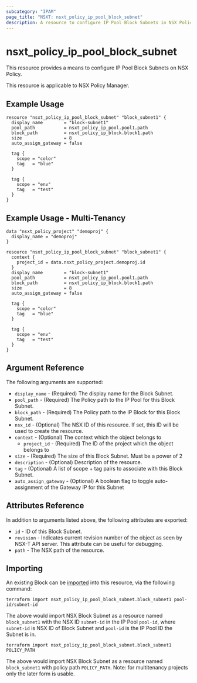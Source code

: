 ```yaml
---
subcategory: "IPAM"
page_title: "NSXT: nsxt_policy_ip_pool_block_subnet"
description: A resource to configure IP Pool Block Subnets in NSX Policy.
---
```


# nsxt_policy_ip_pool_block_subnet

This resource provides a means to configure IP Pool Block Subnets on NSX Policy.

This resource is applicable to NSX Policy Manager.

## Example Usage

```hcl
resource "nsxt_policy_ip_pool_block_subnet" "block_subnet1" {
  display_name        = "block-subnet1"
  pool_path           = nsxt_policy_ip_pool.pool1.path
  block_path          = nsxt_policy_ip_block.block1.path
  size                = 8
  auto_assign_gateway = false

  tag {
    scope = "color"
    tag   = "blue"
  }

  tag {
    scope = "env"
    tag   = "test"
  }
}
```

## Example Usage - Multi-Tenancy

```hcl
data "nsxt_policy_project" "demoproj" {
  display_name = "demoproj"
}

resource "nsxt_policy_ip_pool_block_subnet" "block_subnet1" {
  context {
    project_id = data.nsxt_policy_project.demoproj.id
  }
  display_name        = "block-subnet1"
  pool_path           = nsxt_policy_ip_pool.pool1.path
  block_path          = nsxt_policy_ip_block.block1.path
  size                = 8
  auto_assign_gateway = false

  tag {
    scope = "color"
    tag   = "blue"
  }

  tag {
    scope = "env"
    tag   = "test"
  }
}
```

## Argument Reference

The following arguments are supported:

* `display_name` - (Required) The display name for the Block Subnet.
* `pool_path` - (Required) The Policy path to the IP Pool for this Block Subnet.
* `block_path` - (Required) The Policy path to the IP Block for this Block Subnet.
* `nsx_id` - (Optional) The NSX ID of this resource. If set, this ID will be used to create the resource.
* `context` - (Optional) The context which the object belongs to
    * `project_id` - (Required) The ID of the project which the object belongs to
* `size` - (Required) The size of this Block Subnet. Must be a power of 2
* `description` - (Optional) Description of the resource.
* `tag` - (Optional) A list of scope + tag pairs to associate with this Block Subnet.
* `auto_assign_gateway` - (Optional) A boolean flag to toggle auto-assignment of the Gateway IP for this Subnet

## Attributes Reference

In addition to arguments listed above, the following attributes are exported:

* `id` - ID of this Block Subnet.
* `revision` - Indicates current revision number of the object as seen by NSX-T API server. This attribute can be useful for debugging.
* `path` - The NSX path of the resource.

## Importing

An existing Block can be [imported][docs-import] into this resource, via the following command:

[docs-import]: https://developer.hashicorp.com/terraform/cli/import

```shell
terraform import nsxt_policy_ip_pool_block_subnet.block_subnet1 pool-id/subnet-id
```

The above would import NSX Block Subnet as a resource named `block_subnet1` with the NSX ID `subnet-id` in the IP Pool `pool-id`, where `subnet-id` is NSX ID of Block Subnet and `pool-id` is the IP Pool ID the Subnet is in.

```shell
terraform import nsxt_policy_ip_pool_block_subnet.block_subnet1 POLICY_PATH
```

The above would import NSX Block Subnet as a resource named `block_subnet1` with policy path `POLICY_PATH`.
Note: for multitenancy projects only the later form is usable.
